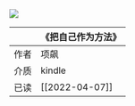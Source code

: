 <img class = "bookCover" src='https://picture-guan.oss-cn-hangzhou.aliyuncs.com/20220821220246.png'/>

|      | 《把自己作为方法》                                   |
|:-------|:---------------------------------------------|
|  作者    |      项飙                      |
|  介质    |   kindle                      |
|  已读    |    [[2022-04-07]]                  |
